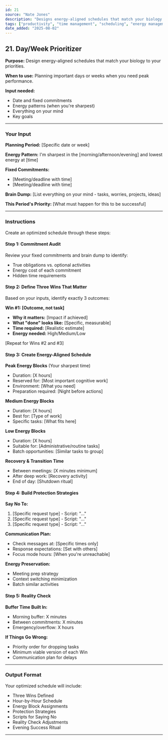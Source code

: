 ```yaml
---
id: 21
source: "Nate Jones"
description: "Designs energy-aligned schedules that match your biology to your priorities."
tags: ["productivity", "time management", "scheduling", "energy management"]
date_added: "2025-08-02"
---
```


## 21\. Day/Week Prioritizer

**Purpose:** Design energy-aligned schedules that match your biology to your priorities.

**When to use:** Planning important days or weeks when you need peak performance.

**Input needed:**

* Date and fixed commitments  
* Energy patterns (when you're sharpest)  
* Everything on your mind  
* Key goals

---

### **Your Input**

**Planning Period:** \[Specific date or week\]

**Energy Pattern:** I'm sharpest in the \[morning/afternoon/evening\] and lowest energy at \[time\]

**Fixed Commitments:**

* \[Meeting/deadline with time\]  
* \[Meeting/deadline with time\]

**Brain Dump:** \[List everything on your mind \- tasks, worries, projects, ideas\]

**This Period's Priority:** \[What must happen for this to be successful\]

---

### **Instructions**

Create an optimized schedule through these steps:

#### **Step 1: Commitment Audit**

Review your fixed commitments and brain dump to identify:

* True obligations vs. optional activities  
* Energy cost of each commitment  
* Hidden time requirements

#### **Step 2: Define Three Wins That Matter**

Based on your inputs, identify exactly 3 outcomes:

**Win \#1: \[Outcome, not task\]**

* **Why it matters:** \[Impact if achieved\]  
* **What "done" looks like:** \[Specific, measurable\]  
* **Time required:** \[Realistic estimate\]  
* **Energy needed:** High/Medium/Low

\[Repeat for Wins \#2 and \#3\]

#### **Step 3: Create Energy-Aligned Schedule**

**Peak Energy Blocks** (Your sharpest time)

* Duration: \[X hours\]  
* Reserved for: \[Most important cognitive work\]  
* Environment: \[What you need\]  
* Preparation required: \[Night before actions\]

**Medium Energy Blocks**

* Duration: \[X hours\]  
* Best for: \[Type of work\]  
* Specific tasks: \[What fits here\]

**Low Energy Blocks**

* Duration: \[X hours\]  
* Suitable for: \[Administrative/routine tasks\]  
* Batch opportunities: \[Similar tasks to group\]

**Recovery & Transition Time**

* Between meetings: \[X minutes minimum\]  
* After deep work: \[Recovery activity\]  
* End of day: \[Shutdown ritual\]

#### **Step 4: Build Protection Strategies**

**Say No To:**

1. \[Specific request type\] \- Script: "..."  
2. \[Specific request type\] \- Script: "..."  
3. \[Specific request type\] \- Script: "..."

**Communication Plan:**

* Check messages at: \[Specific times only\]  
* Response expectations: \[Set with others\]  
* Focus mode hours: \[When you're unreachable\]

**Energy Preservation:**

* Meeting prep strategy  
* Context switching minimization  
* Batch similar activities

#### **Step 5: Reality Check**

**Buffer Time Built In:**

* Morning buffer: X minutes  
* Between commitments: X minutes  
* Emergency/overflow: X hours

**If Things Go Wrong:**

* Priority order for dropping tasks  
* Minimum viable version of each Win  
* Communication plan for delays

---

### **Output Format**

Your optimized schedule will include:

* Three Wins Defined  
* Hour-by-Hour Schedule  
* Energy Block Assignments  
* Protection Strategies  
* Scripts for Saying No  
* Reality Check Adjustments  
* Evening Success Ritual

---
